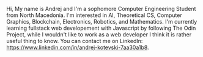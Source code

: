 Hi, My name is Andrej and I'm a sophomore Computer Engineering Student from North Macedonia. 
I'm interested in AI, Theoretical CS, Computer Graphics, Blockchain, Electronics, Robotics, and Mathematics.
I'm currently learning fullstack web developement with Javascript by following The Odin Project, while I wouldn't like to work as a web developer I think it is rather useful thing to know. 
You can contact me on LinkedIn: https://www.linkedin.com/in/andrej-kotevski-7aa30a1b8.

